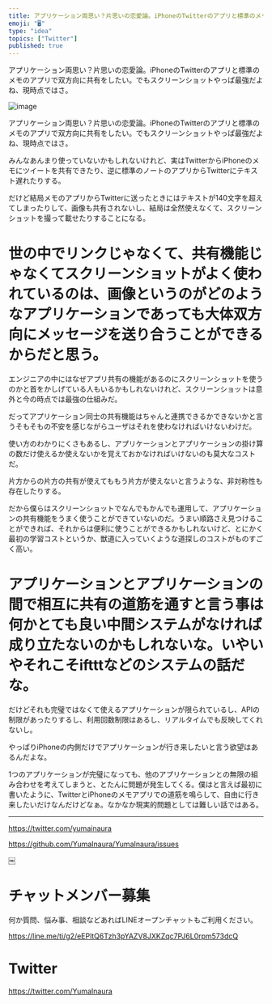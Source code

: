 ```yaml
---
title: アプリケーション両思い？片思いの恋愛論。iPhoneのTwitterのアプリと標準のメモのアプリで双方向に共有をしたい。でもスクリーンショッ
emoji: "🖥"
type: "idea"
topics: ["Twitter"]
published: true
---
```


アプリケーション両思い？片思いの恋愛論。iPhoneのTwitterのアプリと標準のメモのアプリで双方向に共有をしたい。でもスクリーンショットやっぱ最強だよね、現時点ではさ。


![image](https://user-images.githubusercontent.com/13635059/51147520-d7257880-189d-11e9-8704-4e50ae8e4415.png)

アプリケーション両思い？片思いの恋愛論。iPhoneのTwitterのアプリと標準のメモのアプリで双方向に共有をしたい。でもスクリーンショットやっぱ最強だよね、現時点ではさ。

みんなあんまり使っていないかもしれないけれど、実はTwitterからiPhoneのメモにツイートを共有できたり、逆に標準のノートのアプリからTwitterにテキスト遅れたりする。

だけど結局メモのアプリからTwitterに送ったときにはテキストが140文字を超えてしまったりして、画像も共有されないし、結局は全然使えなくて、スクリーンショットを撮って載せたりすることになる。

# 世の中でリンクじゃなくて、共有機能じゃなくてスクリーンショットがよく使われているのは、画像というのがどのようなアプリケーションであっても大体双方向にメッセージを送り合うことができるからだと思う。

エンジニアの中にはなぜアプリ共有の機能があるのにスクリーンショットを使うのかと首をかしげている人もいるかもしれないけれど、スクリーンショットは意外と今の時点では最強の仕組みだ。

だってアプリケーション同士の共有機能はちゃんと連携できるかできないかと言うそもそもの不安を感じながらユーザはそれを使わなければいけないわけだ。

使い方のわかりにくさもあるし、アプリケーションとアプリケーションの掛け算の数だけ使えるか使えないかを覚えておかなければいけないのも莫大なコストだ。

片方からの片方の共有が使えてももう片方が使えないと言うような、非対称性も存在したりする。

だから僕らはスクリーンショットでなんでもかんでも運用して、アプリケーションの共有機能をうまく使うことができていないのだ。うまい順路さえ見つけることができれば、それからは便利に使うことができるかもしれないけど、とにかく最初の学習コストというか、獣道に入っていくような道探しのコストがものすごく高い。

# アプリケーションとアプリケーションの間で相互に共有の道筋を通すと言う事は何かとても良い中間システムがなければ成り立たないのかもしれないな。いやいやそれこそiftttなどのシステムの話だな。

だけどそれも完璧ではなくて使えるアプリケーションが限られているし、APIの制限があったりするし、利用回数制限はあるし、リアルタイムでも反映してくれないし。

やっぱりiPhoneの内側だけでアプリケーションが行き来したいと言う欲望はあるんだよな。

1つのアプリケーションが完璧になっても、他のアプリケーションとの無限の組み合わせを考えてしまうと、とたんに問題が発生してくる。僕はと言えば最初に書いたように、TwitterとiPhoneのメモアプリでの道筋を鳴らして、自由に行き来したいだけなんだけどなぁ。なかなか現実的問題としては難しい話ではある。

---

https://twitter.com/yumainaura

https://github.com/YumaInaura/YumaInaura/issues



￼









<!-- Update From Qiita API -->

# チャットメンバー募集


何か質問、悩み事、相談などあればLINEオープンチャットもご利用ください。

https://line.me/ti/g2/eEPltQ6Tzh3pYAZV8JXKZqc7PJ6L0rpm573dcQ





# Twitter


https://twitter.com/YumaInaura


<!-- Update From Qiita API -->


